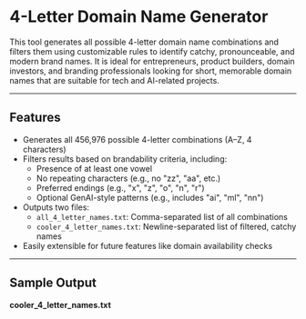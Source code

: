 # 4-Letter Domain Name Generator

This tool generates all possible 4-letter domain name combinations and filters them using customizable rules to identify catchy, pronounceable, and modern brand names. It is ideal for entrepreneurs, product builders, domain investors, and branding professionals looking for short, memorable domain names that are suitable for tech and AI-related projects.

---

## Features

- Generates all 456,976 possible 4-letter combinations (A–Z, 4 characters)
- Filters results based on brandability criteria, including:
  - Presence of at least one vowel
  - No repeating characters (e.g., no "zz", "aa", etc.)
  - Preferred endings (e.g., "x", "z", "o", "n", "r")
  - Optional GenAI-style patterns (e.g., includes "ai", "ml", "nn")
- Outputs two files:
  - `all_4_letter_names.txt`: Comma-separated list of all combinations
  - `cooler_4_letter_names.txt`: Newline-separated list of filtered, catchy names
- Easily extensible for future features like domain availability checks

---

## Sample Output

**cooler_4_letter_names.txt**
